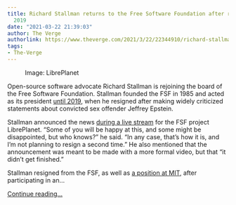 ```yaml
---
title: Richard Stallman returns to the Free Software Foundation after resigning in
  2019
date: "2021-03-22 21:39:03"
author: The Verge
authorlink: https://www.theverge.com/2021/3/22/22344910/richard-stallman-returns-free-software-foundation-board-comments
tags:
- The-Verge
---
```

<figure>
      <img alt="" src="https://cdn.vox-cdn.com/thumbor/6xQcI_yhsEYSyIUUNtZaiEwwYKo=/0x86:2164x1529/1310x873/cdn.vox-cdn.com/uploads/chorus_image/image/69008630/Screen_Shot_2021_03_22_at_11.05.09_AM.0.png" />
        <figcaption>Image: LibrePlanet</figcaption>
    </figure>

  <p id="pU27sb">Open-source software advocate Richard Stallman is rejoining the board of the Free Software Foundation. Stallman founded the FSF in 1985 and acted as its president <a href="https://www.theverge.com/2019/9/17/20870050/richard-stallman-resigns-mit-free-software-foundation-epstein">until 2019</a>, when he resigned after making widely criticized statements about convicted sex offender Jeffrey Epstein.</p>
<p id="LqNsw2">Stallman announced the news <a href="https://twitter.com/nixcraft/status/1373905399707955202">during a live stream</a> for the FSF project LibrePlanet. “Some of you will be happy at this, and some might be disappointed, but who knows?” he said. “In any case, that’s how it is, and I’m not planning to resign a second time.” He also mentioned that the announcement was meant to be made with a more formal video, but that “it didn’t get finished.”</p>
<p id="BPXNCm">Stallman resigned from the FSF, as well as <a href="https://www.theverge.com/2019/9/17/20870050/richard-stallman-resigns-mit-free-software-foundation-epstein">a position at MIT</a>, after participating in an...</p>
  <p>
    <a href="https://www.theverge.com/2021/3/22/22344910/richard-stallman-returns-free-software-foundation-board-comments">Continue reading&hellip;</a>
  </p>